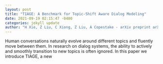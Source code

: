 ```yaml
--- 
layout: post 
title: "TIAGE: A Benchmark for Topic-Shift Aware Dialog Modeling" 
date: 2021-09-19 02:15:47 -0400 
categories: jekyll update 
author: "H Xie, Z Liu, C Xiong, Z Liu, A Copestake - arXiv preprint arXiv:2109.04562, 2021" 
--- 
```

Human conversations naturally evolve around different topics and fluently move between them. In research on dialog systems, the ability to actively and smoothly transition to new topics is often ignored. In this paper we introduce TIAGE, a new